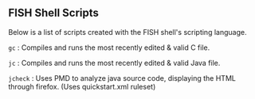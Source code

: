 ## FISH Shell Scripts
Below is a list of scripts created with the FISH shell's scripting language.

`gc` : Compiles and runs the most recently edited & valid C file.

`jc` : Compiles and runs the most recently edited & valid Java file.

`jcheck` : Uses PMD to analyze java source code, displaying the HTML through firefox. (Uses quickstart.xml ruleset)
